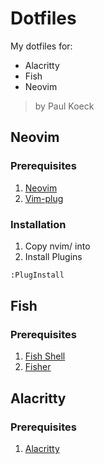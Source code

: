 # Dotfiles

My dotfiles for:
- Alacritty
- Fish
- Neovim

> by Paul Koeck

## Neovim
### Prerequisites

1. [Neovim](https://neovim.io/)
2. [Vim-plug](https://github.com/junegunn/vim-plug)

### Installation
1. Copy nvim/ into 
2. Install Plugins
```bash
:PlugInstall
```

## Fish
### Prerequisites

1. [Fish Shell](https://fishshell.com)
2. [Fisher](https://github.com/jorgebucaran/fisher)


## Alacritty
### Prerequisites

1. [Alacritty](https://github.com/alacritty/alacritty)
